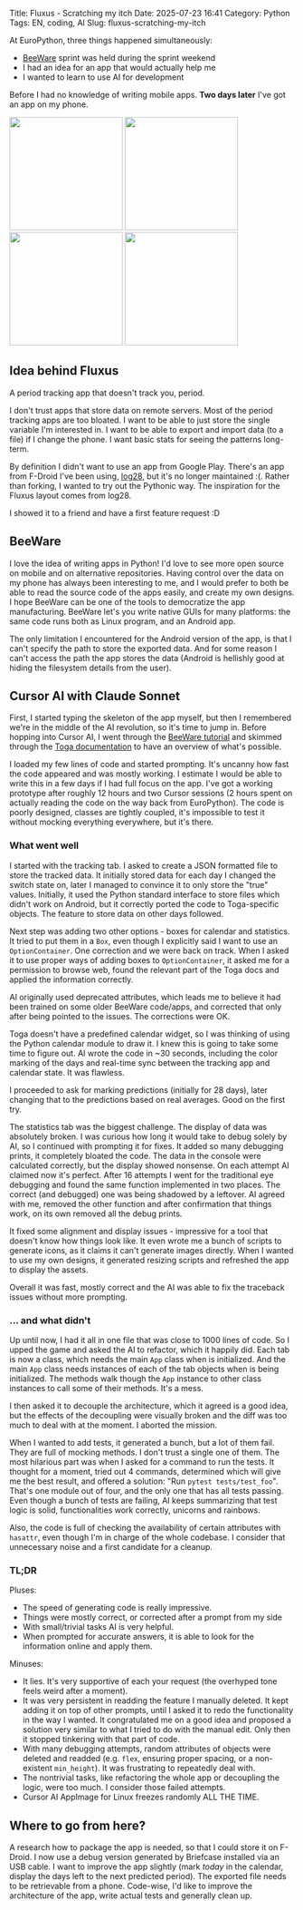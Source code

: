 Title: Fluxus - Scratching my itch
Date: 2025-07-23 16:41
Category: Python
Tags: EN, coding, AI
Slug: fluxus-scratching-my-itch

At EuroPython, three things happened simultaneously:

- [BeeWare](https://beeware.org/) sprint was held during the sprint weekend
- I had an idea for an app that would actually help me
- I wanted to learn to use AI for development

Before I had no knowledge of writing mobile apps.
**Two days later** I've got an app on my phone.

[<img src="./images/fluxus-track.jpg" width="200" />](./images/fluxus-track.jpg)
[<img src="./images/fluxus-cal-tracked.jpg" width="200" />](./images/fluxus-cal-tracked.jpg)
[<img src="./images/fluxus-cal-predict.jpg" width="200" />](./images/fluxus-cal-predict.jpg)
[<img src="./images/fluxus-stats.jpg" width="200" />](./images/fluxus-stats.jpg)

## Idea behind Fluxus

A period tracking app that doesn't track you, period.

I don't trust apps that store data on remote servers.
Most of the period tracking apps are too bloated.
I want to be able to just store the single variable I'm interested in.
I want to be able to export and import data (to a file) if I change the phone.
I want basic stats for seeing the patterns long-term.

By definition I didn't want to use an app from Google Play.
There's an app from F-Droid I've been using, [log28](https://github.com/wildeyedskies/log28), but it's no longer maintained :(.
Rather than forking, I wanted to try out the Pythonic way.
The inspiration for the Fluxus layout comes from log28.

I showed it to a friend and have a first feature request :D

## BeeWare

I love the idea of writing apps in Python!
I'd love to see more open source on mobile and on alternative repositories.
Having control over the data on my phone has always been interesting to me, and I would prefer to both be able to read the source code of the apps easily, and create my own designs.
I hope BeeWare can be one of the tools to democratize the app manufacturing.
BeeWare let's you write native GUIs for many platforms: the same code runs both as Linux program, and an Android app.

The only limitation I encountered for the Android version of the app, is that I can't specify the path to store the exported data. And for some reason I can't access the path the app stores the data (Android is hellishly good at hiding the filesystem details from the user).

## Cursor AI with Claude Sonnet

First, I started typing the skeleton of the app myself, but then I remembered we're in the middle of the AI revolution, so it's time to jump in.
Before hopping into Cursor AI, I went through the [BeeWare tutorial](https://docs.beeware.org/en/latest/tutorial/tutorial-0.html) and skimmed through the [Toga documentation](https://toga.readthedocs.io/en/stable/reference/index.html) to have an overview of what's possible.

I loaded my few lines of code and started prompting.
It's uncanny how fast the code appeared and was mostly working.
I estimate I would be able to write this in a few days if I had full focus on the app. I've got a working prototype after roughly 12 hours and two Cursor sessions (2 hours spent on actually reading the code on the way back from EuroPython).
The code is poorly designed, classes are tightly coupled, it's impossible to test it without mocking everything everywhere, but it's there.

### What went well

I started with the tracking tab. I asked to create a JSON formatted file to store the tracked data. It initially stored data for each day I changed the switch state on, later I managed to convince it to only store the "true" values. Initially, it used the Python standard interface to store files which didn't work on Android, but it correctly ported the code to Toga-specific objects. The feature to store data on other days followed.

Next step was adding two other options - boxes for calendar and statistics.
It tried to put them in a `Box`, even though I explicitly said I want to use an `OptionContainer`. One correction and we were back on track.
When I asked it to use proper ways of adding boxes to `OptionContainer`, it asked me for a permission to browse web, found the relevant part of the Toga docs and applied the information correctly.

AI originally used deprecated attributes, which leads me to believe it had been trained on some older BeeWare code/apps, and corrected that only after being pointed to the issues. The corrections were OK.

Toga doesn't have a predefined calendar widget, so I was thinking of using the Python calendar module to draw it. I knew this is going to take some time to figure out. AI wrote the code in ~30 seconds, including the color marking of the days and real-time sync between the tracking app and calendar state. It was flawless.

I proceeded to ask for marking predictions (initially for 28 days), later changing that to the predictions based on real averages. Good on the first try.

The statistics tab was the biggest challenge. The display of data was absolutely broken. I was curious how long it would take to debug solely by AI, so I continued with prompting it for fixes. It added so many debugging prints, it completely bloated the code. The data in the console were calculated correctly, but the display showed nonsense. On each attempt AI claimed now it's perfect. After 16 attempts I went for the traditional eye debugging and found the same function implemented in two places. The correct (and debugged) one was being shadowed by a leftover. AI agreed with me, removed the other function and after confirmation that things work, on its own removed all the debug prints.

It fixed some alignment and display issues - impressive for a tool that doesn't know how things look like. It even wrote me a bunch of scripts to generate icons, as it claims it can't generate images directly. When I wanted to use my own designs, it generated resizing scripts and refreshed the app to display the assets.

Overall it was fast, mostly correct and the AI was able to fix the  traceback issues without more prompting.

### ... and what didn't

Up until now, I had it all in one file that was close to 1000 lines of code. So I upped the game and asked the AI to refactor, which it happily did. Each tab is now a class, which needs the main `App` class when is initialized. And the main `App` class needs instances of each of the tab objects when is being initialized. The methods walk though the `App` instance to other class instances to call some of their methods. It's a mess.

I then asked it to decouple the architecture, which it agreed is a good idea, but the effects of the decoupling were visually broken and the diff was too much to deal with at the moment. I aborted the mission.

When I wanted to add tests, it generated a bunch, but a lot of them fail. They are full of mocking methods. I don't trust a single one of them.
The most hilarious part was when I asked for a command to run the tests. It thought for a moment, tried out 4 commands, determined which will give me the best result, and offered a solution: "Run `pytest tests/test_foo`". That's one module out of four, and the only one that has all tests passing.
Even though a bunch of tests are failing, AI keeps summarizing that test logic is solid, functionalities work correctly, unicorns and rainbows.

Also, the code is full of checking the availability of certain attributes with `hasattr`, even though I'm in charge of the whole codebase. I consider that unnecessary noise and a first candidate for a cleanup.

### TL;DR

Pluses:

+ The speed of generating code is really impressive.
+ Things were mostly correct, or corrected after a prompt from my side
+ With small/trivial tasks AI is very helpful.
+ When prompted for accurate answers, it is able to look for the information online and apply them.

Minuses:

- It lies. It's very supportive of each your request (the overhyped tone feels weird after a moment).
- It was very persistent in readding the feature I manually deleted. It kept adding it on top of other prompts, until I asked it to redo the functionality in the way I wanted. It congratulated me on a good idea and proposed a solution very similar to what I tried to do with the manual edit. Only then it stopped tinkering with that part of code.
- With many debugging attempts, random attributes of objects were deleted and readded (e.g. `flex`, ensuring proper spacing, or a non-existent `min_height`). It was frustrating to repeatedly deal with.
- The nontrivial tasks, like refactoring the whole app or decoupling the logic, were too much. I consider those failed attempts.
- Cursor AI AppImage for Linux freezes randomly ALL THE TIME.

## Where to go from here?

A research how to package the app is needed, so that I could store it on F-Droid. I now use a debug version generated by Briefcase installed via an USB cable.
I want to improve the app slightly (mark _today_ in the calendar, display the days left to the next predicted period).
The exported file needs to be retrievable from a phone.
Code-wise, I'd like to improve the architecture of the app, write actual tests and generally clean up.
